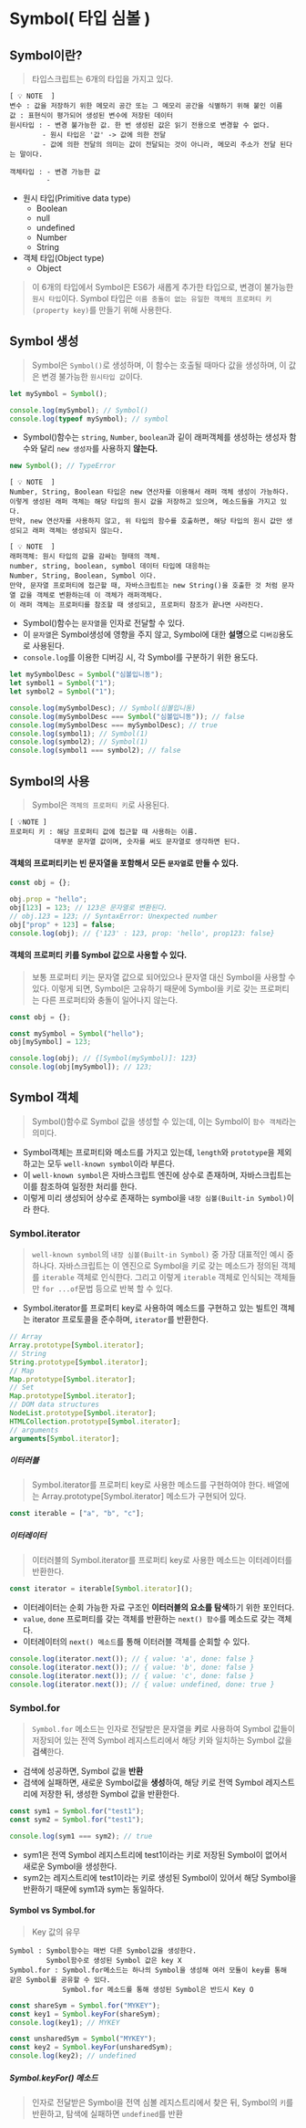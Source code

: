 # Symbol( 타입 심볼 )

## Symbol이란?

> 타입스크립트는 6개의 타입을 가지고 있다.

```
[ 💡 NOTE  ]
변수 : 값을 저장하기 위한 메모리 공간 또는 그 메모리 공간을 식별하기 위해 붙인 이름
값 : 표현식이 평가되어 생성된 변수에 저장된 데이터
원시타입 : - 변경 불가능한 값. 한 번 생성된 값은 읽기 전용으로 변경할 수 없다.
        - 원시 타입은 '값' -> 값에 의한 전달
        - 값에 의한 전달의 의미는 값이 전달되는 것이 아니라, 메모리 주소가 전달 된다는 말이다.

객체타입 : - 변경 가능한 값
         -
```

- 원시 타입(Primitive data type)
  - Boolean
  - null
  - undefined
  - Number
  - String
- 객체 타입(Object type)
  - Object

> 이 6개의 타입에서 Symbol은 ES6가 새롭게 추가한 타입으로, 변경이 불가능한 `원시 타입`이다.
> Symbol 타입은 `이름 충돌이 없는 유일한 객체의 프로퍼티 키(property key)`를 만들기 위해 사용한다.

## Symbol 생성

> Symbol은 `Symbol()`로 생성하며, 이 함수는 호출될 때마다 값을 생성하며, 이 값은 변경 불가능한 `원시타입 값`이다.

```jsx
let mySymbol = Symbol();

console.log(mySymbol); // Symbol()
console.log(typeof mySymbol); // symbol
```

- Symbol()함수는 `string`, `Number`, `boolean`과 깉이 래퍼객체를 생성하는 생성자 함수와 달리 `new 생성자`를 사용하지 **않는다.**

```jsx
new Symbol(); // TypeError
```

```
[ 💡 NOTE  ]
Number, String, Boolean 타입은 new 연산자를 이용해서 래퍼 객체 생성이 가능하다.
이렇게 생성된 래퍼 객체는 해당 타입의 원시 값을 저장하고 있으며, 메소드들을 가지고 있다.
만약, new 연산자를 사용하지 않고, 위 타입의 함수를 호출하면, 해당 타입의 원시 값만 생성되고 래퍼 객체는 생성되지 않는다.
```

```
[ 💡 NOTE  ]
래퍼객체: 원시 타입의 값을 감싸는 형태의 객체.
number, string, boolean, symbol 데이터 타입에 대응하는
Number, String, Boolean, Symbol 이다.
만약, 문자열 프로퍼티에 접근할 때, 자바스크립트는 new String()을 호출한 것 처럼 문자열 값을 객체로 변환하는데 이 객체가 래퍼객체다.
이 래퍼 객체는 프로퍼티를 참조할 때 생성되고, 프로퍼티 참조가 끝나면 사라진다.
```

- Symbol()함수는 `문자열`을 인자로 전달할 수 있다.
- 이 `문자열`은 Symbol생성에 영향을 주지 않고, Symbol에 대한 **설명**으로 `디버깅`용도로 사용된다.
- `console.log`를 이용한 디버깅 시, 각 Symbol를 구분하기 위한 용도다.

```jsx
let mySymbolDesc = Symbol("심볼입니동");
let symbol1 = Symbol("1");
let symbol2 = Symbol("1");

console.log(mySymbolDesc); // Symbol(심볼입니동)
console.log(mySymbolDesc === Symbol("심볼입니동")); // false
console.log(mySymbolDesc === mySymbolDesc); // true
console.log(symbol1); // Symbol(1)
console.log(symbol2); // Symbol(1)
console.log(symbol1 === symbol2); // false
```

## Symbol의 사용

> Symbol은 `객체의 프로퍼티 키`로 사용된다.

```
[ 💡NOTE ]
프로퍼티 키 : 해당 프로퍼티 값에 접근할 때 사용하는 이름.
           대부분 문자열 값이며, 숫자를 써도 문자열로 생각하면 된다.
```

#### 객체의 프로퍼티키는 빈 문자열을 포함해서 모든 `문자열`로 만들 수 있다.

```jsx
const obj = {};

obj.prop = "hello";
obj[123] = 123; // 123은 문자열로 변환된다.
// obj.123 = 123; // SyntaxError: Unexpected number
obj["prop" + 123] = false;
console.log(obj); // {'123' : 123, prop: 'hello', prop123: false}
```

#### 객체의 프로퍼티 키를 Symbol 값으로 사용할 수 있다.

> 보통 프로퍼티 키는 문자열 값으로 되어있으나 문자열 대신 Symbol을 사용할 수 있다.
> 이렇게 되면, Symbol은 고유하기 때문에 Symbol을 키로 갖는 프로퍼티는 다른 프로퍼티와 충돌이 일어나지 않는다.

```jsx
const obj = {};

const mySymbol = Symbol("hello");
obj[mySymbol] = 123;

console.log(obj); // {[Symbol(mySymbol)]: 123}
console.log(obj[mySymbol]); // 123;
```

## Symbol 객체

> Symbol()함수로 Symbol 값을 생성할 수 있는데, 이는 Symbol이 `함수 객체`라는 의미다.<br/>

- Symbol객체는 프로퍼티와 메소드를 가지고 있는데, `length`와 `prototype`을 제외하고는 모두 `well-known symbol`이라 부른다.
- 이 `well-known symbol`은 자바스크립트 엔진에 상수로 존재하며, 자바스크립트는 이를 참조하여 일정한 처리를 한다.
- 이렇게 미리 생성되어 상수로 존재하는 symbol을 `내장 심볼(Built-in Symbol)`이라 한다.

### Symbol.iterator

> `well-known symbol`의 `내장 심볼(Built-in Symbol)` 중 가장 대표적인 예시 중 하나다.
> 자바스크립트는 이 엔진으로 Symbol을 키로 갖는 메소드가 정의된 객체를 `iterable` 객체로 인식한다.
> 그리고 이렇게 `iterable` 객체로 인식되는 객체들만 `for ...of`문법 등으로 반복 할 수 있다.

- Symbol.iterator를 프로퍼티 key로 사용하여 메소드를 구현하고 있는 빌트인 객체는 iterator 프로토콜을 준수하며, `iterator`를 반환한다.

```jsx
// Array
Array.prototype[Symbol.iterator];
// String
String.prototype[Symbol.iterator];
// Map
Map.prototype[Symbol.iterator];
// Set
Map.prototype[Symbol.iterator];
// DOM data structures
NodeList.prototype[Symbol.iterator];
HTMLCollection.prototype[Symbol.iterator];
// arguments
arguments[Symbol.iterator];
```

##### 이터러블

> Symbol.iterator를 프로퍼티 key로 사용한 메소드를 구현하여야 한다.
> 배열에는 Array.prototype[Symbol.iterator] 메소드가 구현되어 있다.

```jsx
const iterable = ["a", "b", "c"];
```

##### 이터레이터

> 이터러블의 Symbol.iterator를 프로퍼티 key로 사용한 메소드는 이터레이터를 반환한다.

```jsx
const iterator = iterable[Symbol.iterator]();
```

- 이터레이터는 순회 가능한 자료 구조인 **이터러블의 요소를 탐색**하기 위한 포인터다.
- `value`, `done` 프로퍼티를 갖는 객체를 반환하는 `next() 함수`를 메소드로 갖는 객체다.
- 이터레이터의 `next() 메소드`를 통해 이터러블 객체를 순회할 수 있다.

```jsx
console.log(iterator.next()); // { value: 'a', done: false }
console.log(iterator.next()); // { value: 'b', done: false }
console.log(iterator.next()); // { value: 'c', done: false }
console.log(iterator.next()); // { value: undefined, done: true }
```

### Symbol.for

> `Symbol.for` 메소드는 인자로 전달받은 문자열을 **키**로 사용하여 Symbol 값들이 저장되어 있는 전역 Symbol 레지스트리에서 해당 키와 일치하는 Symbol 값을 **검색**한다.

- 검색에 성공하면, Symbol 값을 **반환**
- 검색에 실패하면, 새로운 Symbol값을 **생성**하여, 해당 키로 전역 Symbol 레지스트리에 저장한 뒤, 생성한 Symbol 값을 반환한다.

```jsx
const sym1 = Symbol.for("test1");
const sym2 = Symbol.for("test1");

console.log(sym1 === sym2); // true
```

- sym1은 전역 Symbol 레지스트리에 test1이라는 키로 저장된 Symbol이 없어서 새로운 Symbol을 생성한다.
- sym2는 레지스트리에 test1이라는 키로 생성된 Symbol이 있어서 해당 Symbol을 반환하기 때문에 sym1과 sym는 동일하다.

#### Symbol vs Symbol.for

> Key 값의 유무

```
Symbol : Symbol함수는 매번 다른 Symbol값을 생성한다.
         Symbol함수로 생성된 Symbol 값은 key X
Symbol.for : Symbol.for메소드는 하나의 Symbol을 생성해 여러 모듈이 key를 통해 같은 Symbol를 공유할 수 있다.
             Symbol.for 메소드를 통해 생성된 Symbol은 반드시 Key O
```

```jsx
const shareSym = Symbol.for("MYKEY");
const key1 = Symbol.keyFor(shareSym);
console.log(key1); // MYKEY

const unsharedSym = Symbol("MYKEY");
const key2 = Symbol.keyFor(unsharedSym);
console.log(key2); // undefined
```

##### Symbol.keyFor() 메소드

> 인자로 전달받은 Symbol을 전역 심볼 레지스트리에서 찾은 뒤, Symbol의 `키`를 반환하고, 탐색에 실패하면 `undefined`를 반환
